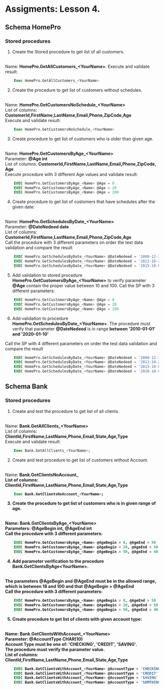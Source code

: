 # Assigments: Lesson 4.

## Schema HomePro

### Stored procedures

1. Create the Stored procedure to get list of all customers. 
<br>
Name: <b>HomePro.GetAllCustomers_&lt;YourName&gt;</b>.
Execute and validate result:

```sql
	Exec HomePro.GetAllCustomers_<YourName>
```	
	
2. Create the procedure to get list of customers without schedules. 
<br>
Name: <b>HomePro.GetCustomersNoSchedule_&lt;YourName&gt;</b>
<br>
List of columns: <b>CustomerId,FirstName,LastName,Email,Phone,ZipCode,Age</b>
<br>
Execute and validate result: 

```sql
	Exec HomePro.GetCustomersNoSchedule_<YourName>
```	
	
3. Create procedure to get list of customers who is older than given age.
<br>
Name: <b>HomePro.GetCustomersByAge_&lt;YourName&gt;</b>
<br>
Parameter: <b>@Age int</b>
<br>
List of columns: <b>CustomerId,FirstName,LastName,Email,Phone,ZipCode, Age</b>
<br>
Execute procedure with 3 different Age values and validate result: 

```sql
	EXEC HomePro.GetCustomersByAge_<Name> @Age = 0
	EXEC HomePro.GetCustomersByAge_<Name> @Age = 20
	EXEC HomePro.GetCustomersByAge_<Name> @Age = 200
```
4. Create procedure to get list of customers that have schedules after the given date:
<br>
Name: <b>HomePro.GetSchedulesByDate_&lt;YourName&gt;</b>
<br>
Parameter: <b>@DateNedeed date</b>
<br>
List of columns: <b>CustomerId,FirstName,LastName,Email,Phone,ZipCode,Age</b>
<br>
Call the procedure with 3 different parameters on order the test data validation and compare the result

```sql
	EXEC HomePro.GetSchedulesByDate_<YourName> @DateNedeed = '2000-12-31'
	EXEC HomePro.GetSchedulesByDate_<YourName> @DateNedeed = '2012-10-21'
	EXEC HomePro.GetSchedulesByDate_<YourName> @DateNedeed = '2015-10-01'
```
5. Add validation to stored procedure <b>HomePro.GetCustomersByAge_&lt;YourName&gt;</b> to verify parameter <b>@Age</b> contain the proper value between 10 and 100. Call the SP with 3 different parameters:

```sql
	EXEC HomePro.GetCustomersByAge_<Name> @Age = 0
	EXEC HomePro.GetCustomersByAge_<Name> @Age = 20
	EXEC HomePro.GetCustomersByAge_<Name> @Age = 200
```
6. Add validation to procedure <b>HomePro.GetSchedulesByDate_&lt;YourName&gt;</b>.
The procedure must verify that parameter <b>@DateNedeed</b> is in range <b>between '2010-01-01' and '2020-01-10'</b>

Call the SP with 4 different parameters on order the test data validation and compare the result

```sql
	EXEC HomePro.GetSchedulesByDate_<YourName> @DateNedeed = '2000-12-31'
	EXEC HomePro.GetSchedulesByDate_<YourName> @DateNedeed = '2012-10-21'
	EXEC HomePro.GetSchedulesByDate_<YourName> @DateNedeed = '2015-10-01'
	EXEC HomePro.GetSchedulesByDate_<YourName> @DateNedeed = '2020-10-01'
```


## Schema Bank

### Stored procedures

1. Create and test the procedure to get list of all clients. 
<br>
Name: <b>Bank.GetAllClients_&lt;YourName&gt;</b>
<br>
List of columns: <b>ClientId,FirstName,LastName,Phone,Email,State,Age,Type</b>
<br>
Execute and validate result: 

```sql
	Exec Bank.GetAllClients_<YourName>;
```

2. Create and test procedure to get list of customers without Account. 
<br>
Name: <b>Bank.GetClientsNoAccount_<YourName&gt;</b>
<br>
List of columns: <b>ClientId,FirstName,LastName,Phone,Email,State,Age,Type</b>

```sql
	Exec Bank.GetClientsNoAccount_<YourName>;
```

3. Create the procedure to get list of customers who is in given range of age. 
<br>
Name: <b>Bank.GetClientsByAge_&lt;YourName&gt;</b>
<br>
Parameters: <b>@AgeBegin int, @AgeEnd int</b>
<br>
Call the procedure with 3 different parameters:

```sql
	EXEC HomePro.GetCustomersByAge_<Name> @AgeBegin = 0, @AgeEnd = 50 
	EXEC HomePro.GetCustomersByAge_<Name> @AgeBegin = 20, @AgeEnd = 50 
	EXEC HomePro.GetCustomersByAge_<Name> @AgeBegin = 50, @AgeEnd = 40 
```
4. Add parameter verification to the procedure <b>Bank.GetClientsByAge&lt;YourName&gt;</b>.
<br>
The parameters <b>@AgeBegin and @AgeEnd</b> must be in the allowed range, which is between 18 and 100 and that <b>@AgeBegin > @AgeEnd</b>
<br>
Call the procedure with 3 different parameters:

```sql
	EXEC HomePro.GetCustomersByAge_<Name> @AgeBegin = 0, @AgeEnd = 50 
	EXEC HomePro.GetCustomersByAge_<Name> @AgeBegin = 20, @AgeEnd = 50 
	EXEC HomePro.GetCustomersByAge_<Name> @AgeBegin = 50, @AgeEnd = 40 
```

5. Create procedure to get list of clients with given account type:
<br>
Name: <b>Bank.GetClientsWithAccount_&lt;YourName&gt;</b>
<br>
Parameter: <b>@AccountType CHAR(10)</b>
<br>
Account Type must be one of: 'CHECKING', 'CREDIT', 'SAVING'. 
<br>
The procedure must verify the parameter value. 
<br>
List of columns: <b>ClientId,FirstName,LastName,Phone,Email,State,Age,Type</b>

```sql
	EXEC Bank.GetClientsWithAccount_<YourName> @AccountType = 'CHECKING'
	EXEC Bank.GetClientsWithAccount_<YourName> @AccountType = 'CREDIT'
	EXEC Bank.GetClientsWithAccount_<YourName> @AccountType = 'SAVING'
	EXEC Bank.GetClientsWithAccount_<YourName> @AccountType = 'SOMTHING ELSE'
```